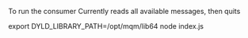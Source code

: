 To run the consumer
Currently reads all available messages, then quits

export DYLD_LIBRARY_PATH=/opt/mqm/lib64
node index.js
